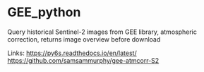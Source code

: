 # GEE_python

Query historical Sentinel-2 images from GEE library, atmospheric correction, returns image overview before download

Links:
https://py6s.readthedocs.io/en/latest/
https://github.com/samsammurphy/gee-atmcorr-S2
